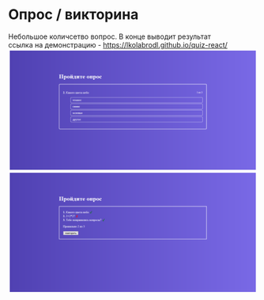 # Опрос / викторина
Небольшое количсетво вопрос. В конце выводит результат
<br>
ссылка на демонстрацию - https://lkolabrodl.github.io/quiz-react/
![Alt text](https://raw.githubusercontent.com/lKolabrodl/ReactJS-Examples/master/Quiz/Screenshot_1.png)
![Alt text](https://raw.githubusercontent.com/lKolabrodl/ReactJS-Examples/master/Quiz/Screenshot_2.png)
